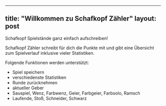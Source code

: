 
---
title: "Willkommen zu Schafkopf Zähler"
layout: post
---
Schafkopf Spielstände ganz einfach aufschreiben!

Schafkopf Zähler schreibt für dich die Punkte mit und gibt eine Übersicht zum Spielverlauf inklusive vieler Statistiken.

Folgende Funktionen werden unterstützt:
- Spiel speichern
- verschiedenste Statistiken
- Runde zurücknehmen
- aktueller Geber
- Sauspiel, Wenz, Farbwenz, Geier, Farbgeier, Farbsolo, Ramsch
- Laufende, Stoß, Schneider, Schwarz

[jekyll-docs]: http://jekyllrb.com/docs/home
[jekyll-gh]:   https://github.com/jekyll/jekyll
[jekyll-talk]: https://talk.jekyllrb.com/
